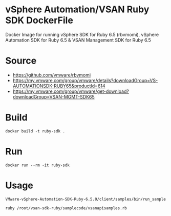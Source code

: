 # vSphere Automation/VSAN Ruby SDK DockerFile

Docker Image for running vSphere SDK for Ruby 6.5 (rbvmomi), vSphere Automation SDK for Ruby 6.5 & VSAN Management SDK for Ruby 6.5

# Source

* https://github.com/vmware/rbvmomi
* https://my.vmware.com/group/vmware/details?downloadGroup=VS-AUTOMATIONSDK-RUBY65&productId=614
* https://my.vmware.com/group/vmware/get-download?downloadGroup=VSAN-MGMT-SDK65

# Build

```console
docker build -t ruby-sdk .
```

# Run

```console
docker run --rm -it ruby-sdk
```

# Usage

```console
VMware-vSphere-Automation-SDK-Ruby-6.5.0/client/samples/bin/run_sample
```

```console
ruby /root/vsan-sdk-ruby/samplecode/vsanapisamples.rb
```
